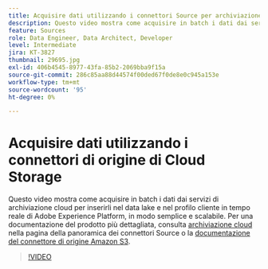 ```yaml
---
title: Acquisire dati utilizzando i connettori Source per archiviazione cloud
description: Questo video mostra come acquisire in batch i dati dai servizi di archiviazione cloud per inserirli nel data lake e nel profilo cliente in tempo reale di Adobe Experience Platform, in modo semplice e scalabile.
feature: Sources
role: Data Engineer, Data Architect, Developer
level: Intermediate
jira: KT-3827
thumbnail: 29695.jpg
exl-id: 406b4545-8977-43fa-85b2-2069bba9f15a
source-git-commit: 286c85aa88d44574f00ded67f0de8e0c945a153e
workflow-type: tm+mt
source-wordcount: '95'
ht-degree: 0%

---
```


# Acquisire dati utilizzando i connettori di origine di Cloud Storage

Questo video mostra come acquisire in batch i dati dai servizi di archiviazione cloud per inserirli nel data lake e nel profilo cliente in tempo reale di Adobe Experience Platform, in modo semplice e scalabile. Per una documentazione del prodotto più dettagliata, consulta [archiviazione cloud](https://experienceleague.adobe.com/docs/experience-platform/sources/home.html?lang=it#cloud-storage) nella pagina della panoramica dei connettori Source o la [documentazione del connettore di origine Amazon S3](https://experienceleague.adobe.com/docs/experience-platform/sources/ui-tutorials/create/cloud-storage/s3.html?lang=it).

>[!VIDEO](https://video.tv.adobe.com/v/29695?learn=on&enablevpops)
